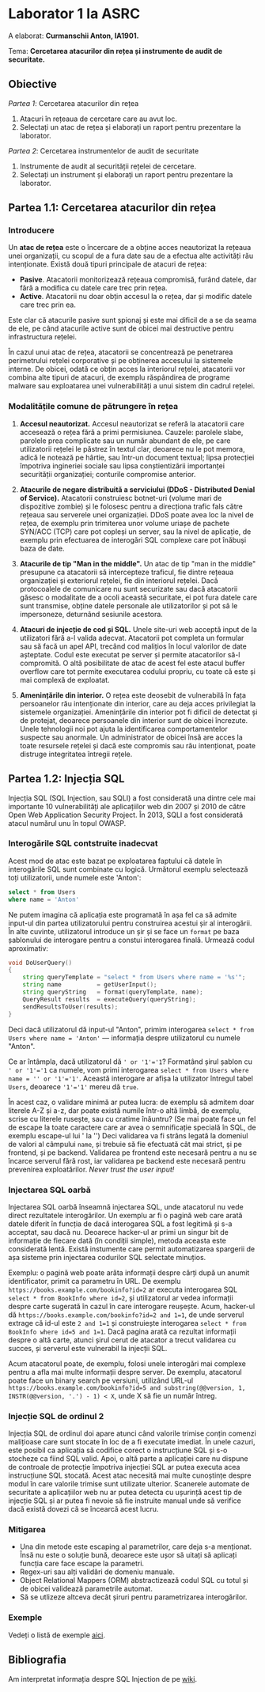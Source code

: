 # Laborator 1 la ASRC

A elaborat: **Curmanschii Anton, IA1901.**

Tema: **Cercetarea atacurilor din rețea și instrumente de audit de securitate.**


## Obiective

*Partea 1*: Cercetarea atacurilor din rețea

1. Atacuri în rețeaua de cercetare care au avut loc. 
2. Selectați un atac de rețea și elaborați un raport pentru prezentare la laborator.

*Partea 2*: Cercetarea instrumentelor de audit de securitate

1. Instrumente de audit al securității rețelei de cercetare. 
2. Selectați un instrument și elaborați un raport pentru prezentare la laborator.


## Partea 1.1: Cercetarea atacurilor din rețea

### Introducere

Un **atac de rețea** este o încercare de a obține acces neautorizat la rețeaua unei organizații, cu scopul de a fura date sau de a efectua alte activități rău intenționate.
Există două tipuri principale de atacuri de rețea:

- **Pasive**. Atacatorii monitorizează rețeaua compromisă, furând datele, dar fără a modifica cu datele care trec prin rețea.
- **Active**. Atacatorii nu doar obțin accesul la o rețea, dar și modific datele care trec prin ea.

Este clar că atacurile pasive sunt șpionaj și este mai dificil de a se da seama de ele, pe când atacurile active sunt de obicei mai destructive pentru infrastructura rețelei.

În cazul unui atac de rețea, atacatorii se concentrează pe penetrarea perimetrului rețelei corporative și pe obținerea accesului la sistemele interne. 
De obicei, odată ce obțin acces la interiorul rețelei, atacatorii vor combina alte tipuri de atacuri, 
de exemplu răspândirea de programe malware sau exploatarea unei vulnerabilități a unui sistem din cadrul rețelei.


### Modalitățile comune de pătrungere în rețea

1. **Accesul neautorizat.**
   Accesul neautorizat se referă la atacatorii care accesează o rețea fără a primi permisiunea. 
   Cauzele: parolele slabe, parolele prea complicate sau un număr abundant de ele, pe care utilizatorii rețelei le păstrez în textul clar, deoarece nu le pot memora, adică le notează pe hârtie, sau într-un document textual; lipsa protecției împotriva ingineriei sociale sau lipsa conștientizării importanței securității organizației; conturile compromise anterior.

2. **Atacurile de negare distribuită a serviciului (DDoS - Distributed Denial of Service).**
   Atacatorii construiesc botnet-uri (volume mari de dispozitive zombie) și le folosesc pentru a direcționa trafic fals către rețeaua sau serverele unei organizației. 
   DDoS poate avea loc la nivel de rețea, de exemplu prin trimiterea unor volume uriașe de pachete SYN/ACC (TCP) care pot copleși un server, 
   sau la nivel de aplicație, de exemplu prin efectuarea de interogări SQL complexe care pot înăbuși baza de date.

3. **Atacurile de tip "Man in the middle".**
   Un atac de tip "man in the middle" presupune ca atacatorii să intercepteze traficul, fie dintre rețeaua organizației și exteriorul rețelei, fie din interiorul rețelei. 
   Dacă protocoalele de comunicare nu sunt securizate sau dacă atacatorii găsesc o modalitate de a ocoli această securitate, ei pot fura datele care sunt transmise, obține datele personale ale utilizatorilor și pot să le impersoneze, deturnând sesiunile acestora.

4. **Atacuri de injecție de cod și SQL.**
   Unele site-uri web acceptă input de la utilizatori fără a-l valida adecvat.
   Atacatorii pot completa un formular sau să facă un apel API, trecând cod malițios în locul valorilor de date așteptate.
   Codul este executat pe server și permite atacatorilor să-l compromită.
   O altă posibilitate de atac de acest fel este atacul buffer overflow care tot permite executarea codului propriu, cu toate că este și mai complexă de exploatat.

5. **Amenințările din interior.**
   O rețea este deosebit de vulnerabilă în fața persoanelor rău intenționate din interior, care au deja acces privilegiat la sistemele organizației.
   Amenințările din interior pot fi dificil de detectat și de protejat, deoarece persoanele din interior sunt de obicei încrezute.
   Unele tehnologii noi pot ajuta la identificarea comportamentelor suspecte sau anormale.
   Un administrator de obicei însă are acces la toate resursele rețelei și dacă este compromis sau rău intenționat, poate distruge integritatea întregii rețele.


## Partea 1.2: Injecția SQL

Injecția SQL (SQL Injection, sau SQLI) a fost considerată una dintre cele mai importante 10 vulnerabilități ale aplicațiilor web din 2007 și 2010 de către Open Web Application Security Project. 
În 2013, SQLI a fost considerată atacul numărul unu în topul OWASP.

### Interogările SQL contstruite inadecvat

Acest mod de atac este bazat pe exploatarea faptului că datele în interogările SQL sunt combinate cu logică.
Următorul exemplu selectează toți utilizatorii, unde numele este 'Anton':

```sql
select * from Users
where name = 'Anton'
```

Ne putem imagina că aplicația este programată în așa fel ca să admite input-ul din partea utilizatorului pentru construirea acestui șir al interogării. 
În alte cuvinte, utilizatorul introduce un șir și se face un `format` pe baza șablonului de interogare pentru a constui interogarea finală.
Urmează codul aproximativ:

```d
void DoUserQuery()
{
    string queryTemplate = "select * from Users where name = '%s'";
    string name          = getUserInput();
    string queryString   = format(queryTemplate, name);
    QueryResult results  = executeQuery(queryString);
    sendResultsToUser(results);
}
```

Deci dacă utilizatorul dă input-ul "Anton", primim interogarea `select * from Users where name = 'Anton'` — informația despre utilizatorul cu numele "Anton".

Ce ar întâmpla, dacă utilizatorul dă `' or '1'='1`?
Formatând șirul șablon cu `' or '1'='1` ca numele, vom primi interogarea `select * from Users where name = '' or '1'='1'`.
Această interogare ar afișa la utilizator întregul tabel `Users`, deoarece `'1'='1'` mereu dă `true`.

În acest caz, o validare minimă ar putea lucra: de exemplu să admitem doar literele A-Z și a-z, dar poate există numile într-o altă limbă, de exemplu, scrise cu literele rusește, sau cu cratime înăuntru?
(Se mai poate face un fel de escape la toate caractere care ar avea o semnificație specială în SQL, de exemplu escape-ul lui ' la '')
Deci validarea va fi strâns legată la domeniul de valori al câmpului `name`, și trebuie să fie efectuată cât mai strict, și pe frontend, și pe backend.
Validarea pe frontend este necesară pentru a nu se încarce serverul fără rost, iar validarea pe backend este necesară pentru prevenirea exploatărilor.
*Never trust the user input!*

### Injectarea SQL oarbă 

Injectarea SQL oarbă înseamnă injectarea SQL, unde atacatorul nu vede direct rezultatele interogărilor.
Un exemplu ar fi o pagină web care arată datele diferit în funcția de dacă interogarea SQL a fost legitimă și s-a acceptat, sau dacă nu.
Deoarece hacker-ul ar primi un singur bit de informație de fiecare dată (în condiții simple), metoda aceasta este considerată lentă.
Există instumente care permit automatizarea spargerii de așa sisteme prin injectarea codurilor SQL selectate minuțios.

Exemplu: o pagină web poate arăta informații despre cărți după un anumit identificator, primit ca parametru în URL.
De exemplu `https://books.example.com/bookinfo?id=2` ar executa interogarea SQL `select * from BookInfo where id=2`, și utilizatorul ar vedea informații despre carte sugerată în cazul în care interogare reușește.
Acum, hacker-ul dă `https://books.example.com/bookinfo?id=2 and 1=1`, de unde serverul extrage că id-ul este `2 and 1=1` și construiește interogarea `select * from BookInfo where id=5 and 1=1`.
Dacă pagina arată ca rezultat informații despre o altă carte, atunci șirul cerut de atacator a trecut validarea cu succes, și serverul este vulnerabil la injecții SQL.

Acum atacatorul poate, de exemplu, folosi unele interogări mai complexe pentru a afla mai multe informații despre server.
De exemplu, atacatorul poate face un binary search pe versiuni, utilizând URL-ul `https://books.example.com/bookinfo?id=5 and substring(@@version, 1, INSTR(@@version, '.') - 1) < X`, unde X să fie un număr întreg. 


### Injecție SQL de ordinul 2

Injecția SQL de ordinul doi apare atunci când valorile trimise conțin comenzi malițioase care sunt stocate în loc de a fi executate imediat. 
În unele cazuri, este posibil ca aplicația să codifice corect o instrucțiune SQL și s-o stocheze ca fiind SQL valid.
Apoi, o altă parte a aplicației care nu dispune de controale de protecție împotriva injecției SQL ar putea executa acea instrucțiune SQL stocată.
Acest atac necesită mai multe cunoștințe despre modul în care valorile trimise sunt utilizate ulterior.
Scanerele automate de securitate a aplicațiilor web nu ar putea detecta cu ușurință acest tip de injecție SQL și ar putea fi nevoie să fie instruite manual unde să verifice dacă există dovezi că se încearcă acest lucru. 

### Mitigarea

- Una din metode este escaping al parametrilor, care deja s-a menționat.
  Însă nu este o soluție bună, deoarece este ușor să uitați să aplicați funcția care face escape la parametri.
- Regex-uri sau alți validări de domeniu manuale.
- Object Relational Mappers (ORM) abstractizează codul SQL cu totul și de obicei validează parametrile automat.
- Să se utlizeze altceva decât șiruri pentru parametrizarea interogărilor.


### Exemple

Vedeți o listă de exemple [aici](https://www.wikiwand.com/en/SQL_injection#/Examples).

## Bibliografia

Am interpretat informația despre SQL Injection de pe [wiki](https://www.wikiwand.com/en/SQL_injection).
